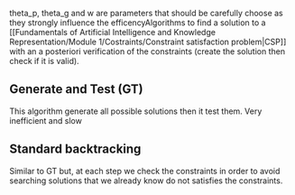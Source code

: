 theta_p, theta_g and w are parameters that should be carefully choose  as they strongly influence the efficencyAlgorithms to find a solution to a [[Fundamentals of Artificial Intelligence and Knowledge Representation/Module 1/Costraints/Constraint satisfaction problem|CSP]] with an a posteriori verification of the constraints (create the solution then check if it is valid).

## Generate and Test (GT)
This algorithm generate all possible solutions then it test them. Very inefficient and slow

## Standard backtracking
Similar to GT but, at each step we check the constraints in order to avoid searching solutions that we already know do not satisfies the constraints.